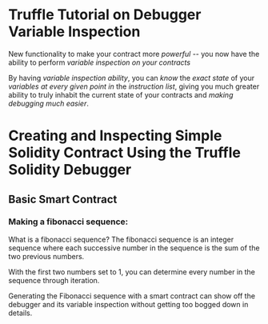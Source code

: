 # Truffle Tutorial on Debugger Variable Inspection

New functionality to make your contract more *powerful* -- you now have the ability to perform *variable inspection on your contracts*

  By having _variable inspection ability_, you can *know* the *exact state* of your *variables at every given point in* the *instruction list*,
  giving you much greater ability to truly inhabit the current state of your contracts and _making debugging much easier_.

# Creating and Inspecting Simple Solidity Contract Using the Truffle Solidity Debugger

## Basic Smart Contract
### Making a fibonacci sequence:

What is a fibonacci sequence?
  The fibonacci sequence is an integer sequence where each successive number in the sequence is the sum of the two previous numbers.

  With the first two numbers set to 1, you can determine every number in the sequence through iteration.

Generating the Fibonacci sequence with a smart contract can show off the debugger and its variable inspection without getting too bogged down in details.
